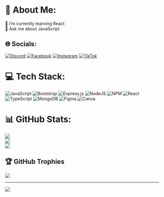 # 💫 About Me:
🌱 I’m currently learning React<br>💬 Ask me about JavaScript


## 🌐 Socials:
[![Discord](https://img.shields.io/badge/Discord-%237289DA.svg?logo=discord&logoColor=white)](https://discord.gg/discord.gg/giid) [![Facebook](https://img.shields.io/badge/Facebook-%231877F2.svg?logo=Facebook&logoColor=white)](https://facebook.com/zackdesu69) [![Instagram](https://img.shields.io/badge/Instagram-%23E4405F.svg?logo=Instagram&logoColor=white)](https://instagram.com/zackdesu) [![TikTok](https://img.shields.io/badge/TikTok-%23000000.svg?logo=TikTok&logoColor=white)](https://tiktok.com/@zackdesu) 

# 💻 Tech Stack:
![JavaScript](https://img.shields.io/badge/javascript-%23323330.svg?style=for-the-badge&logo=javascript&logoColor=%23F7DF1E) ![Bootstrap](https://img.shields.io/badge/bootstrap-%23563D7C.svg?style=for-the-badge&logo=bootstrap&logoColor=white) ![Express.js](https://img.shields.io/badge/express.js-%23404d59.svg?style=for-the-badge&logo=express&logoColor=%2361DAFB) ![NodeJS](https://img.shields.io/badge/node.js-6DA55F?style=for-the-badge&logo=node.js&logoColor=white) ![NPM](https://img.shields.io/badge/NPM-%23000000.svg?style=for-the-badge&logo=npm&logoColor=white) ![React](https://img.shields.io/badge/react-%2320232a.svg?style=for-the-badge&logo=react&logoColor=%2361DAFB) ![TypeScript](https://img.shields.io/badge/typescript-%23007ACC.svg?style=for-the-badge&logo=typescript&logoColor=white) ![MongoDB](https://img.shields.io/badge/MongoDB-%234ea94b.svg?style=for-the-badge&logo=mongodb&logoColor=white) 	![Figma](https://img.shields.io/badge/figma-%23F24E1E.svg?style=for-the-badge&logo=figma&logoColor=white) ![Canva](https://img.shields.io/badge/Canva-%2300C4CC.svg?style=for-the-badge&logo=Canva&logoColor=white)
# 📊 GitHub Stats:
![](https://github-readme-stats.vercel.app/api?username=zackdesu&theme=radical&hide_border=false&include_all_commits=false&count_private=false)<br/>
![](https://github-readme-streak-stats.herokuapp.com/?user=zackdesu&theme=radical&hide_border=false)<br/>
![](https://github-readme-stats.vercel.app/api/top-langs/?username=zackdesu&theme=radical&hide_border=false&include_all_commits=false&count_private=false&layout=compact)

## 🏆 GitHub Trophies
![](https://github-profile-trophy.vercel.app/?username=zackdesu&theme=radical&no-frame=false&no-bg=true&margin-w=4)

---
[![](https://visitcount.itsvg.in/api?id=zackdesu&icon=0&color=0)](https://visitcount.itsvg.in)

<!-- Proudly created with GPRM ( https://gprm.itsvg.in ) -->
